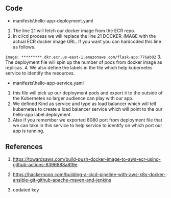 ## Code

* manifests\hello-app-deployment.yaml
1. The line 21 will fetch our docker image from the ECR repo.
2. In ci/cd process we will replace the line 21 DOCKER_IMAGE with the actual ECR docker image URL. If you want you can hardcoded this line as follows.

`image: *********.dkr.ecr.us-east-1.amazonaws.com/flask-app:776ab02`
3. The deployment file will spin up the number of pods from docker image as replicas.
4. We also define the labels in the file which help kubernetes service to identify the resources.

* manifests\hello-app-service.yaml
1. this file will pick up our deployment pods and export it to the outside of the Kubernetes so larger audience can play with our app.
2. We defined Kind as service and type as load balancer which will tell kubernetes to create a load balancer service which will point to the our hello-app label deployment. 
3. Also if you remember we exported 8080 port from deployment file that we can take in this service to help service to identify on which port our app is running.

## References

1. https://towardsaws.com/build-push-docker-image-to-aws-ecr-using-github-actions-8396888a8f9e
2. https://hackernoon.com/building-a-cicd-pipeline-with-aws-k8s-docker-ansible-git-github-apache-maven-and-jenkins

3. updated key
